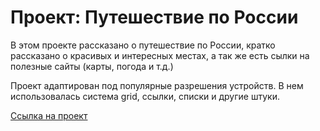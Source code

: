 # Проект: Путешествие по России

В этом проекте рассказано о путешествие по России, кратко рассказано о красивых и интересных местах, а так же есть сылки на полезные сайты (карты, погода и т.д.)

Проект адаптирован под популярные разрешения устройств. В нем использовалась система grid, ссылки, списки и другие штуки.

[Ссылка на проект](lonvlix.github.io)
